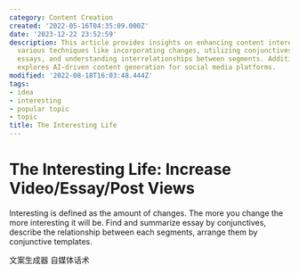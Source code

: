 ```yaml
---
category: Content Creation
created: '2022-05-16T04:35:09.000Z'
date: '2023-12-22 23:52:59'
description: This article provides insights on enhancing content interest through
  various techniques like incorporating changes, utilizing conjunctives to summarize
  essays, and understanding interrelationships between segments. Additionally, it
  explores AI-driven content generation for social media platforms.
modified: '2022-08-18T16:03:48.444Z'
tags:
- idea
- interesting
- popular topic
- topic
title: The Interesting Life
---
```


# The Interesting Life: Increase Video/Essay/Post Views

Interesting is defined as the amount of changes. The more you change the more interesting it will be.
Find and summarize essay by conjunctives, describe the relationship between each segments, arrange them by conjunctive templates.

文案生成器 自媒体话术
